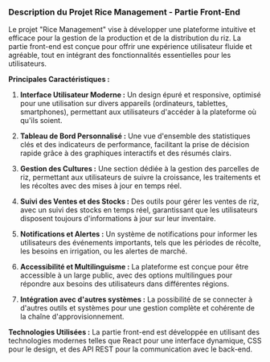 ### Description du Projet Rice Management - Partie Front-End

Le projet "Rice Management" vise à développer une plateforme intuitive et efficace pour la gestion de la production et de la distribution du riz. La partie front-end est conçue pour offrir une expérience utilisateur fluide et agréable, tout en intégrant des fonctionnalités essentielles pour les utilisateurs.

**Principales Caractéristiques :**

1. **Interface Utilisateur Moderne :** Un design épuré et responsive, optimisé pour une utilisation sur divers appareils (ordinateurs, tablettes, smartphones), permettant aux utilisateurs d'accéder à la plateforme où qu'ils soient.

2. **Tableau de Bord Personnalisé :** Une vue d'ensemble des statistiques clés et des indicateurs de performance, facilitant la prise de décision rapide grâce à des graphiques interactifs et des résumés clairs.

3. **Gestion des Cultures :** Une section dédiée à la gestion des parcelles de riz, permettant aux utilisateurs de suivre la croissance, les traitements et les récoltes avec des mises à jour en temps réel.

4. **Suivi des Ventes et des Stocks :** Des outils pour gérer les ventes de riz, avec un suivi des stocks en temps réel, garantissant que les utilisateurs disposent toujours d'informations à jour sur leur inventaire.

5. **Notifications et Alertes :** Un système de notifications pour informer les utilisateurs des événements importants, tels que les périodes de récolte, les besoins en irrigation, ou les alertes de marché.

6. **Accessibilité et Multilinguisme :** La plateforme est conçue pour être accessible à un large public, avec des options multilingues pour répondre aux besoins des utilisateurs dans différentes régions.

7. **Intégration avec d'autres systèmes :** La possibilité de se connecter à d'autres outils et systèmes pour une gestion complète et cohérente de la chaîne d'approvisionnement.

**Technologies Utilisées :** La partie front-end est développée en utilisant des technologies modernes telles que React pour une interface dynamique, CSS pour le design, et des API REST pour la communication avec le back-end.

